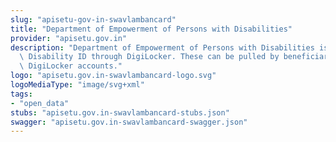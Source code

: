 ```yaml
---
slug: "apisetu-gov-in-swavlambancard"
title: "Department of Empowerment of Persons with Disabilities"
provider: "apisetu.gov.in"
description: "Department of Empowerment of Persons with Disabilities is issuing Unique\
  \ Disability ID through DigiLocker. These can be pulled by beneficiaries into their\
  \ DigiLocker accounts."
logo: "apisetu.gov.in-swavlambancard-logo.svg"
logoMediaType: "image/svg+xml"
tags:
- "open_data"
stubs: "apisetu.gov.in-swavlambancard-stubs.json"
swagger: "apisetu.gov.in-swavlambancard-swagger.json"
---
```

